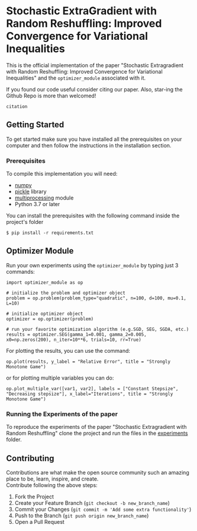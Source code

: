 # Stochastic ExtraGradient with Random Reshuffling: Improved Convergence for Variational Inequalities

This is the official implementation of the paper "Stochastic Extragradient with Random Reshuffling: Improved Convergence for Variational Inequalities" and the ``optimizer_module`` associated with it.     

If you found our code useful consider citing our paper. Also, star-ing the Github Repo is more than welcomed!
```
citation
```

<!-- GETTING STARTED -->
## Getting Started
To get started make sure you have installed all the prerequisites on your computer and then follow the instructions in the installation section.

### Prerequisites
To compile this implementation you will need:
- [numpy](https://numpy.org/install/)
- [pickle](https://docs.python.org/3/library/pickle.html) library
- [multiprocessing](https://docs.python.org/3/library/multiprocessing.html) module
- Python 3.7 or later

You can install the prerequisites with the following command inside the project's folder
```
$ pip install -r requirements.txt
```

## Optimizer Module 
Run your own experiments using the `optimizer_module` by typing just 3 commands:  
```
import optimizer_module as op

# initialize the problem and optimizer object
problem = op.problem(problem_type="quadratic", n=100, d=100, mu=0.1, L=10)

# initialize optimizer object  
optimizer = op.optimizer(problem)

# run your favorite optimization algorithm (e.g.SGD, SEG, SGDA, etc.)
results = optimizer.SEG(gamma_1=0.001, gamma_2=0.005, x0=np.zeros(200), n_iter=10**6, trials=10, rr=True)
```

For plotting the results, you can use the command:  
```
op.plot(results, y_label = "Relative Error", title = "Strongly Monotone Game")
```

or for plotting multiple variables you can do:
```
op.plot_multiple_var([var1, var2], labels = ["Constant Stepsize", "Decreasing stepsize"], x_label="Iterations", title = "Strongly Monotone Game")
```


### Running the Experiments of the paper
To reproduce the experiments of the paper "Stochastic Extragradient with Random Reshuffling" clone the project and run the files in the [experiments]() folder.  

<!-- CONTRIBUTING -->
## Contributing

Contributions are what make the open source community such an amazing place to be, learn, inspire, and create.  
Contribute following the above steps:

1. Fork the Project
2. Create your Feature Branch (`git checkout -b new_branch_name`)
3. Commit your Changes (`git commit -m 'Add some extra functionality'`)
4. Push to the Branch (`git push origin new_branch_name`)
5. Open a Pull Request  

